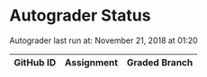 # Autograder Status
Autograder last run at: November 21, 2018 at 01:20

| GitHub ID | Assignment | Graded Branch |
|-----------|------------|---------------|
